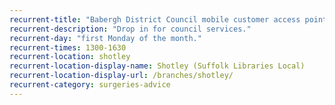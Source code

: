 ```yaml
---
recurrent-title: "Babergh District Council mobile customer access point"
recurrent-description: "Drop in for council services."
recurrent-day: "first Monday of the month."
recurrent-times: 1300-1630
recurrent-location: shotley
recurrent-location-display-name: Shotley (Suffolk Libraries Local)
recurrent-location-display-url: /branches/shotley/
recurrent-category: surgeries-advice
---
```

